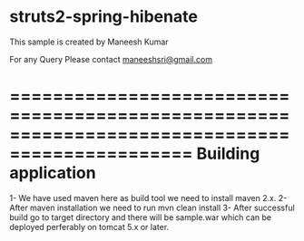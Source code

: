 struts2-spring-hibenate
=======================
This sample is created by Maneesh Kumar


For any Query Please contact maneeshsri@gmail.com


===============================================================================================
Building application
===============================================================================================
1- We have used maven here as build tool we need to install maven 2.x.
2- After maven installation we need to run
mvn clean install
3- After successful build go to target directory and there will be sample.war which can be deployed perferably on tomcat 5.x or later.


